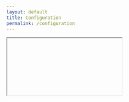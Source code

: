```yaml
---
layout: default
title: Configuration
permalink: /configuration
---
```


<iframe class="schema-doc"></iframe>
<script type="text/javascript">
	window.addEventListener("load", function () {
		var iframe = document.querySelector('iframe.schema-doc');
		iframe.src = "/schema/html/schema.html" + window.location.hash;

		iframe.addEventListener("load", function () {
			var iframeDocument = iframe.contentWindow.document;

			// Automatically set the iframe height to it's content
			var setHeight = function () {
				iframe.style.height = (iframeDocument.body.scrollHeight + 1) + 'px';
			};
			iframeDocument.querySelector('.generated-by-footer').style.marginBottom = 0;
			(new ResizeObserver(setHeight)).observe(iframeDocument.documentElement)
			setHeight();

			// There is no event available to handle this properly, so we are using a timeout instead...
			var lastIframeHash = window.location.hash;
			setInterval(function () {
				var currentIframeHash = iframe.contentWindow.location.hash;
				if (currentIframeHash != lastIframeHash) {
					lastIframeHash = currentIframeHash;
					window.location.hash = currentIframeHash;
				}
			}, 500);
		});
	});
</script>
